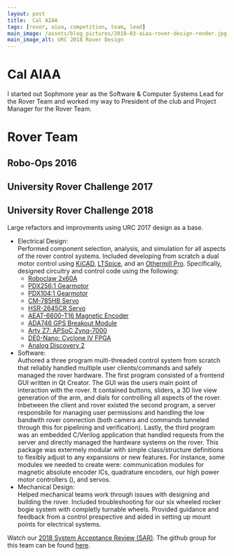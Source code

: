 ```yaml
---
layout: post
title:  Cal AIAA
tags: [rover, aiaa, competition, team, lead]
main_image: /assets/blog_pictures/2018-03-aiaa-rover-design-render.jpg
main_image_alt: URC 2018 Rover Design
---
```


# Cal AIAA
I started out Sophmore year as the Software & Computer Systems Lead for the Rover Team and worked my way to President of the club and Project Manager for the Rover Team.

# Rover Team

## Robo-Ops 2016

## University Rover Challenge 2017

## University Rover Challenge 2018
Large refactors and improvments using URC 2017 design as a base.
- Electrical Design: <br />
  Performed component selection, analysis, and simulation for all aspects of the rover control systems. Included developing from scratch a dual motor control using [KiCAD](http://kicad-pcb.org/), [LTSpice](https://www.analog.com/en/design-center/design-tools-and-calculators/ltspice-simulator.html), and an [Othermill Pro](https://www.bantamtools.com/products/bantam-tools-desktop-pcb-milling-machine). Specifically, designed circuitry and control code using the following:
    - [Roboclaw 2x60A](http://www.basicmicro.com/RoboClaw-2x60A-Motor-Controller_p_8.html)
    - [PDX256:1 Gearmotor](http://www.robotmarketplace.com/products/0-pdx256.html)
    - [PDX104:1 Gearmotor](http://www.robotmarketplace.com/products/0-pdx104.html)
    - [CM-785HB Servo](https://www.servocity.com/cm-785hb-servo-gearbox#197=4&198=9)
    - [HSR-2645CR Servo](https://www.servocity.com/cm-2645crh-cr-servo-gearbox)
    - [AEAT-6600-T16 Magnetic Encoder](https://www.broadcom.com/products/motion-control-encoders/magnetic-encoders/aeat-6600-t16)
    - [ADA746 GPS Breakout Module](https://www.amazon.com/gp/product/B01H1R8BK0)
    - [Arty Z7: APSoC Zynq-7000](https://store.digilentinc.com/arty-z7-apsoc-zynq-7000-development-board-for-makers-and-hobbyists/)
    - [DE0-Nano: Cyclone IV FPGA](https://www.terasic.com.tw/cgi-bin/page/archive.pl?Language=English&CategoryNo=165&No=593&PartNo=1)
    - [Analog Discovery 2](https://store.digilentinc.com/analog-discovery-2-100msps-usb-oscilloscope-logic-analyzer-and-variable-power-supply/)
- Software: <br />
  Authored a three program multi-threaded control system from scratch that reliably handled multiple user clients/commands and safely managed the rover hardware. The first program consisted of a frontend GUI written in Qt Creator. The GUI was the users main point of interaction with the rover. It contained buttons, sliders, a 3D live view generation of the arm, and dials for controlling all aspects of the rover. Inbetween the client and rover existed the second program, a server responsbile for managing user permissions and handling the low bandwith rover connection (both camera and commands tunneled through this for pipelining and verification). Lastly, the third program was an embedded C/Verilog application that handled requests from the server and directly managed the hardware systems on the rover. This package was extermely modular with simple class/structure definitions to flexibly adjust to any expansions or new features. For instance, some modules we needed to create were: communication modules for magnetic absolute encoder ICs, quadrature encoders, our high power motor controllers (), and servos.
- Mechanical Design: <br />
  Helped mechanical teams work through issues with designing and building the rover. Included troubleshooting for our six wheeled rocker bogie system with completly turnable wheels. Provided guidance and feedback from a control prespective and aided in setting up mount points for electrical systems.

Watch our [2018 System Acceptance Review (SAR)](https://www.youtube.com/watch?v=YEJpmT6PJ08). The github group for this team can be found [here](https://github.com/cal-roboops).
